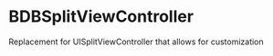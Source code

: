 BDBSplitViewController
======================

Replacement for UISplitViewController that allows for customization

